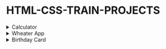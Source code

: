 # HTML-CSS-TRAIN-PROJECTS
<!-- GIFS MUST BE RECORDED ON 1350X600px -->
<details>
  <summary> Calculator </summary>
  ![Animação](./gifs/Calculator.gif)
</details>

<details>
  <summary> Wheater App </summary>
</details>  

<details>
  <summary> Birthday Card </summary>
</details>  